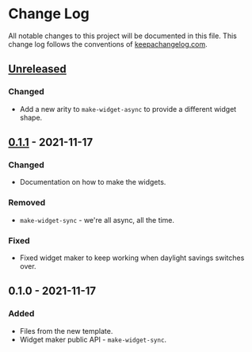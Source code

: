 # Change Log
All notable changes to this project will be documented in this file. This change log follows the conventions of [keepachangelog.com](http://keepachangelog.com/).

## [Unreleased]
### Changed
- Add a new arity to `make-widget-async` to provide a different widget shape.

## [0.1.1] - 2021-11-17
### Changed
- Documentation on how to make the widgets.

### Removed
- `make-widget-sync` - we're all async, all the time.

### Fixed
- Fixed widget maker to keep working when daylight savings switches over.

## 0.1.0 - 2021-11-17
### Added
- Files from the new template.
- Widget maker public API - `make-widget-sync`.

[Unreleased]: https://sourcehost.site/your-name/todo-application/compare/0.1.1...HEAD
[0.1.1]: https://sourcehost.site/your-name/todo-application/compare/0.1.0...0.1.1
